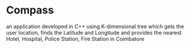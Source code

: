 # Compass
an application developed in C++ using K-dimensional tree which gets the user location, finds the Latitude and Longitude and provides the nearest Hotel, Hospital, Police Station, Fire Station in Coimbatore 
